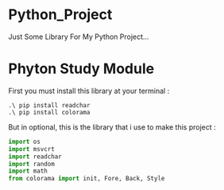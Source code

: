 # Python_Project
Just Some Library For My Python Project...

<h1>Phyton Study Module</h1>
First you must install this library at your terminal :

```
.\ pip install readchar
.\ pip install colorama
```

But in optional, this is the library that i use to make this project :

```python
import os
import msvcrt
import readchar
import random
import math
from colorama import init, Fore, Back, Style
```

